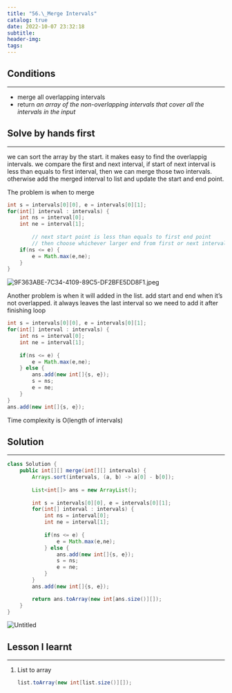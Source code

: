 ```yaml
---
title: "56.\_Merge Intervals"
catalog: true
date: 2022-10-07 23:32:18
subtitle:
header-img:
tags:
---
```

## Conditions

---

- merge all overlapping intervals
- return *an array of the non-overlapping intervals that cover all the intervals in the input*

## Solve by hands first

---

we can sort the array by the start. it makes easy to find the overlappig intervals. we compare the first and next interval, if start of next interval is less than equals to first interval, then we can merge those two intervals. otherwise add the merged interval to list and update the start and end point.

The problem is when to merge 

```java
int s = intervals[0][0], e = intervals[0][1];
for(int[] interval : intervals) {
    int ns = interval[0];
    int ne = interval[1];
    
		// next start point is less than equals to first end point
		// then choose whichever larger end from first or next interval
    if(ns <= e) {
        e = Math.max(e,ne);
    } 
}
```

![9F363ABE-7C34-4109-89C5-DF2BFE5DD8F1.jpeg](https://s3-us-west-2.amazonaws.com/secure.notion-static.com/62e02e15-07cd-4802-b91b-104c9443c7ff/9F363ABE-7C34-4109-89C5-DF2BFE5DD8F1.jpeg)

Another problem is when it will added in the list. add start and end when it’s not overlapped. it always leaves the last interval so we need to add it after finishing loop

```java
int s = intervals[0][0], e = intervals[0][1];
for(int[] interval : intervals) {
    int ns = interval[0];
    int ne = interval[1];
    
    if(ns <= e) {
        e = Math.max(e,ne);
    } else {
        ans.add(new int[]{s, e});
        s = ns;
        e = ne;
    }
}
ans.add(new int[]{s, e});
```

Time complexity is O(length of intervals)

## Solution

---

```java
class Solution {
    public int[][] merge(int[][] intervals) {
        Arrays.sort(intervals, (a, b) -> a[0] - b[0]);
        
        List<int[]> ans = new ArrayList();
        
        int s = intervals[0][0], e = intervals[0][1];
        for(int[] interval : intervals) {
            int ns = interval[0];
            int ne = interval[1];
            
            if(ns <= e) {
                e = Math.max(e,ne);
            } else {
                ans.add(new int[]{s, e});
                s = ns;
                e = ne;
            }
        }
        ans.add(new int[]{s, e});

        return ans.toArray(new int[ans.size()][]);
    }
}
```

![Untitled](https://s3-us-west-2.amazonaws.com/secure.notion-static.com/9a404349-936f-4907-b237-b9719588f132/Untitled.png)

## Lesson I learnt

---

1. List to array
    
    ```java
    list.toArray(new int[list.size()][]); 
    ```
